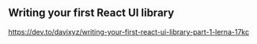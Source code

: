 ## Writing your first React UI library

https://dev.to/davixyz/writing-your-first-react-ui-library-part-1-lerna-17kc
